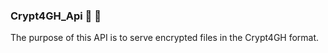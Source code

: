 ### Crypt4GH_Api 🔐 🧬 

The purpose of this API is to serve encrypted files in the Crypt4GH format.

